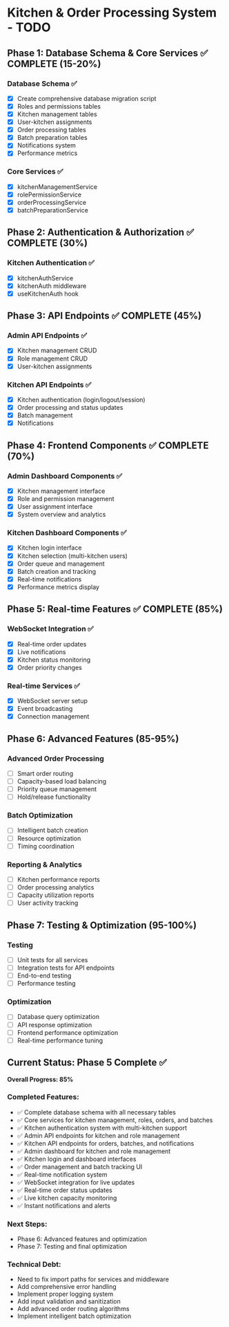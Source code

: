 # Kitchen & Order Processing System - TODO

## Phase 1: Database Schema & Core Services ✅ COMPLETE (15-20%)

### Database Schema ✅
- [x] Create comprehensive database migration script
- [x] Roles and permissions tables
- [x] Kitchen management tables
- [x] User-kitchen assignments
- [x] Order processing tables
- [x] Batch preparation tables
- [x] Notifications system
- [x] Performance metrics

### Core Services ✅
- [x] kitchenManagementService
- [x] rolePermissionService  
- [x] orderProcessingService
- [x] batchPreparationService

## Phase 2: Authentication & Authorization ✅ COMPLETE (30%)

### Kitchen Authentication ✅
- [x] kitchenAuthService
- [x] kitchenAuth middleware
- [x] useKitchenAuth hook

## Phase 3: API Endpoints ✅ COMPLETE (45%)

### Admin API Endpoints ✅
- [x] Kitchen management CRUD
- [x] Role management CRUD
- [x] User-kitchen assignments

### Kitchen API Endpoints ✅
- [x] Kitchen authentication (login/logout/session)
- [x] Order processing and status updates
- [x] Batch management
- [x] Notifications

## Phase 4: Frontend Components ✅ COMPLETE (70%)

### Admin Dashboard Components ✅
- [x] Kitchen management interface
- [x] Role and permission management
- [x] User assignment interface
- [x] System overview and analytics

### Kitchen Dashboard Components ✅
- [x] Kitchen login interface
- [x] Kitchen selection (multi-kitchen users)
- [x] Order queue and management
- [x] Batch creation and tracking
- [x] Real-time notifications
- [x] Performance metrics display

## Phase 5: Real-time Features ✅ COMPLETE (85%)

### WebSocket Integration ✅
- [x] Real-time order updates
- [x] Live notifications
- [x] Kitchen status monitoring
- [x] Order priority changes

### Real-time Services ✅
- [x] WebSocket server setup
- [x] Event broadcasting
- [x] Connection management

## Phase 6: Advanced Features (85-95%)

### Advanced Order Processing
- [ ] Smart order routing
- [ ] Capacity-based load balancing
- [ ] Priority queue management
- [ ] Hold/release functionality

### Batch Optimization
- [ ] Intelligent batch creation
- [ ] Resource optimization
- [ ] Timing coordination

### Reporting & Analytics
- [ ] Kitchen performance reports
- [ ] Order processing analytics
- [ ] Capacity utilization reports
- [ ] User activity tracking

## Phase 7: Testing & Optimization (95-100%)

### Testing
- [ ] Unit tests for all services
- [ ] Integration tests for API endpoints
- [ ] End-to-end testing
- [ ] Performance testing

### Optimization
- [ ] Database query optimization
- [ ] API response optimization
- [ ] Frontend performance optimization
- [ ] Real-time performance tuning

## Current Status: Phase 5 Complete ✅

**Overall Progress: 85%**

### Completed Features:
- ✅ Complete database schema with all necessary tables
- ✅ Core services for kitchen management, roles, orders, and batches
- ✅ Kitchen authentication system with multi-kitchen support
- ✅ Admin API endpoints for kitchen and role management
- ✅ Kitchen API endpoints for orders, batches, and notifications
- ✅ Admin dashboard for kitchen and role management
- ✅ Kitchen login and dashboard interfaces
- ✅ Order management and batch tracking UI
- ✅ Real-time notification system
- ✅ WebSocket integration for live updates
- ✅ Real-time order status updates
- ✅ Live kitchen capacity monitoring
- ✅ Instant notifications and alerts

### Next Steps:
- Phase 6: Advanced features and optimization
- Phase 7: Testing and final optimization

### Technical Debt:
- Need to fix import paths for services and middleware
- Add comprehensive error handling
- Implement proper logging system
- Add input validation and sanitization
- Add advanced order routing algorithms
- Implement intelligent batch optimization 